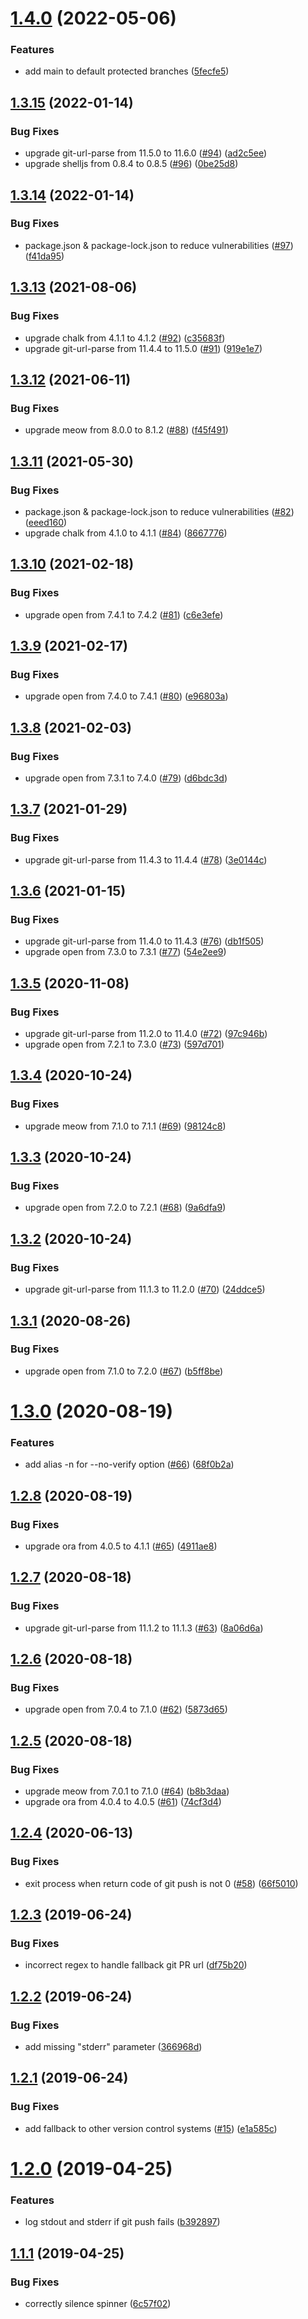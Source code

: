 # [1.4.0](https://github.com/tobiasbueschel/git-push-pr/compare/v1.3.15...v1.4.0) (2022-05-06)


### Features

* add main to default protected branches ([5fecfe5](https://github.com/tobiasbueschel/git-push-pr/commit/5fecfe5bb2ea18713f59e3f11319d627dcf9fcca))

## [1.3.15](https://github.com/tobiasbueschel/git-push-pr/compare/v1.3.14...v1.3.15) (2022-01-14)


### Bug Fixes

* upgrade git-url-parse from 11.5.0 to 11.6.0 ([#94](https://github.com/tobiasbueschel/git-push-pr/issues/94)) ([ad2c5ee](https://github.com/tobiasbueschel/git-push-pr/commit/ad2c5eefb212a56fa37e6786d845fea19d22c92c))
* upgrade shelljs from 0.8.4 to 0.8.5 ([#96](https://github.com/tobiasbueschel/git-push-pr/issues/96)) ([0be25d8](https://github.com/tobiasbueschel/git-push-pr/commit/0be25d8b151692f14d286ccd95421c2bef6e54a3))

## [1.3.14](https://github.com/tobiasbueschel/git-push-pr/compare/v1.3.13...v1.3.14) (2022-01-14)


### Bug Fixes

* package.json & package-lock.json to reduce vulnerabilities ([#97](https://github.com/tobiasbueschel/git-push-pr/issues/97)) ([f41da95](https://github.com/tobiasbueschel/git-push-pr/commit/f41da955c731fc456312badc4e2486b7cfd1dd08))

## [1.3.13](https://github.com/tobiasbueschel/git-push-pr/compare/v1.3.12...v1.3.13) (2021-08-06)


### Bug Fixes

* upgrade chalk from 4.1.1 to 4.1.2 ([#92](https://github.com/tobiasbueschel/git-push-pr/issues/92)) ([c35683f](https://github.com/tobiasbueschel/git-push-pr/commit/c35683ffacaef6588240a02da3558ffb9d687e4e))
* upgrade git-url-parse from 11.4.4 to 11.5.0 ([#91](https://github.com/tobiasbueschel/git-push-pr/issues/91)) ([919e1e7](https://github.com/tobiasbueschel/git-push-pr/commit/919e1e7734fb96b95ed42ec90dadfc7458154325))

## [1.3.12](https://github.com/tobiasbueschel/git-push-pr/compare/v1.3.11...v1.3.12) (2021-06-11)


### Bug Fixes

* upgrade meow from 8.0.0 to 8.1.2 ([#88](https://github.com/tobiasbueschel/git-push-pr/issues/88)) ([f45f491](https://github.com/tobiasbueschel/git-push-pr/commit/f45f4911eafe0a3bc8d5299f6196a4892eddc033))

## [1.3.11](https://github.com/tobiasbueschel/git-push-pr/compare/v1.3.10...v1.3.11) (2021-05-30)


### Bug Fixes

* package.json & package-lock.json to reduce vulnerabilities ([#82](https://github.com/tobiasbueschel/git-push-pr/issues/82)) ([eeed160](https://github.com/tobiasbueschel/git-push-pr/commit/eeed160e29dd830a7985b57c0357156333129b3b))
* upgrade chalk from 4.1.0 to 4.1.1 ([#84](https://github.com/tobiasbueschel/git-push-pr/issues/84)) ([8667776](https://github.com/tobiasbueschel/git-push-pr/commit/86677764855c06eb94fd349d1cf872cc6eb180c6))

## [1.3.10](https://github.com/tobiasbueschel/git-push-pr/compare/v1.3.9...v1.3.10) (2021-02-18)


### Bug Fixes

* upgrade open from 7.4.1 to 7.4.2 ([#81](https://github.com/tobiasbueschel/git-push-pr/issues/81)) ([c6e3efe](https://github.com/tobiasbueschel/git-push-pr/commit/c6e3efecb993c8dacb3823c6cdfece2792baadc9))

## [1.3.9](https://github.com/tobiasbueschel/git-push-pr/compare/v1.3.8...v1.3.9) (2021-02-17)


### Bug Fixes

* upgrade open from 7.4.0 to 7.4.1 ([#80](https://github.com/tobiasbueschel/git-push-pr/issues/80)) ([e96803a](https://github.com/tobiasbueschel/git-push-pr/commit/e96803a4a5c45053591b58d3c4295ae68d0fe8c6))

## [1.3.8](https://github.com/tobiasbueschel/git-push-pr/compare/v1.3.7...v1.3.8) (2021-02-03)


### Bug Fixes

* upgrade open from 7.3.1 to 7.4.0 ([#79](https://github.com/tobiasbueschel/git-push-pr/issues/79)) ([d6bdc3d](https://github.com/tobiasbueschel/git-push-pr/commit/d6bdc3d5e33fc7567e4d378a331d776a7513f20e))

## [1.3.7](https://github.com/tobiasbueschel/git-push-pr/compare/v1.3.6...v1.3.7) (2021-01-29)


### Bug Fixes

* upgrade git-url-parse from 11.4.3 to 11.4.4 ([#78](https://github.com/tobiasbueschel/git-push-pr/issues/78)) ([3e0144c](https://github.com/tobiasbueschel/git-push-pr/commit/3e0144c5e9c6b648db4e9a93d58c0002f12aa413))

## [1.3.6](https://github.com/tobiasbueschel/git-push-pr/compare/v1.3.5...v1.3.6) (2021-01-15)


### Bug Fixes

* upgrade git-url-parse from 11.4.0 to 11.4.3 ([#76](https://github.com/tobiasbueschel/git-push-pr/issues/76)) ([db1f505](https://github.com/tobiasbueschel/git-push-pr/commit/db1f505e6cd56d8f739de63c77855b4ebe2bcaef))
* upgrade open from 7.3.0 to 7.3.1 ([#77](https://github.com/tobiasbueschel/git-push-pr/issues/77)) ([54e2ee9](https://github.com/tobiasbueschel/git-push-pr/commit/54e2ee92734f351011465b80eccab74562cf5840))

## [1.3.5](https://github.com/tobiasbueschel/git-push-pr/compare/v1.3.4...v1.3.5) (2020-11-08)


### Bug Fixes

* upgrade git-url-parse from 11.2.0 to 11.4.0 ([#72](https://github.com/tobiasbueschel/git-push-pr/issues/72)) ([97c946b](https://github.com/tobiasbueschel/git-push-pr/commit/97c946b21ab5c077780106f5b84f4fc35e24aca0))
* upgrade open from 7.2.1 to 7.3.0 ([#73](https://github.com/tobiasbueschel/git-push-pr/issues/73)) ([597d701](https://github.com/tobiasbueschel/git-push-pr/commit/597d7015e728e133718fe08e3ed11efd3a61a323))

## [1.3.4](https://github.com/tobiasbueschel/git-push-pr/compare/v1.3.3...v1.3.4) (2020-10-24)


### Bug Fixes

* upgrade meow from 7.1.0 to 7.1.1 ([#69](https://github.com/tobiasbueschel/git-push-pr/issues/69)) ([98124c8](https://github.com/tobiasbueschel/git-push-pr/commit/98124c8ede754e2fa16bee04428b979c994f5b62))

## [1.3.3](https://github.com/tobiasbueschel/git-push-pr/compare/v1.3.2...v1.3.3) (2020-10-24)


### Bug Fixes

* upgrade open from 7.2.0 to 7.2.1 ([#68](https://github.com/tobiasbueschel/git-push-pr/issues/68)) ([9a6dfa9](https://github.com/tobiasbueschel/git-push-pr/commit/9a6dfa969f48d2ba3bd7b78e6bda13618438f8d6))

## [1.3.2](https://github.com/tobiasbueschel/git-push-pr/compare/v1.3.1...v1.3.2) (2020-10-24)


### Bug Fixes

* upgrade git-url-parse from 11.1.3 to 11.2.0 ([#70](https://github.com/tobiasbueschel/git-push-pr/issues/70)) ([24ddce5](https://github.com/tobiasbueschel/git-push-pr/commit/24ddce56a1adda021e469b0618c71a45f9ee038f))

## [1.3.1](https://github.com/tobiasbueschel/git-push-pr/compare/v1.3.0...v1.3.1) (2020-08-26)


### Bug Fixes

* upgrade open from 7.1.0 to 7.2.0 ([#67](https://github.com/tobiasbueschel/git-push-pr/issues/67)) ([b5ff8be](https://github.com/tobiasbueschel/git-push-pr/commit/b5ff8be86ed8bbbda7a7abbc14f616218f02e54c))

# [1.3.0](https://github.com/tobiasbueschel/git-push-pr/compare/v1.2.8...v1.3.0) (2020-08-19)


### Features

* add alias -n for --no-verify option ([#66](https://github.com/tobiasbueschel/git-push-pr/issues/66)) ([68f0b2a](https://github.com/tobiasbueschel/git-push-pr/commit/68f0b2ac277792fa4cfc85244dc5766f3eefea00))

## [1.2.8](https://github.com/tobiasbueschel/git-push-pr/compare/v1.2.7...v1.2.8) (2020-08-19)


### Bug Fixes

* upgrade ora from 4.0.5 to 4.1.1 ([#65](https://github.com/tobiasbueschel/git-push-pr/issues/65)) ([4911ae8](https://github.com/tobiasbueschel/git-push-pr/commit/4911ae8bad73bcc3a00842f0a261911e6e053508))

## [1.2.7](https://github.com/tobiasbueschel/git-push-pr/compare/v1.2.6...v1.2.7) (2020-08-18)


### Bug Fixes

* upgrade git-url-parse from 11.1.2 to 11.1.3 ([#63](https://github.com/tobiasbueschel/git-push-pr/issues/63)) ([8a06d6a](https://github.com/tobiasbueschel/git-push-pr/commit/8a06d6a5c2449860018970af687e650315f258c0))

## [1.2.6](https://github.com/tobiasbueschel/git-push-pr/compare/v1.2.5...v1.2.6) (2020-08-18)


### Bug Fixes

* upgrade open from 7.0.4 to 7.1.0 ([#62](https://github.com/tobiasbueschel/git-push-pr/issues/62)) ([5873d65](https://github.com/tobiasbueschel/git-push-pr/commit/5873d6561319d942d0cf8f8ce94999144c7d7707))

## [1.2.5](https://github.com/tobiasbueschel/git-push-pr/compare/v1.2.4...v1.2.5) (2020-08-18)


### Bug Fixes

* upgrade meow from 7.0.1 to 7.1.0 ([#64](https://github.com/tobiasbueschel/git-push-pr/issues/64)) ([b8b3daa](https://github.com/tobiasbueschel/git-push-pr/commit/b8b3daa90b4d763d5a3b26008b1a89b947d6a85a))
* upgrade ora from 4.0.4 to 4.0.5 ([#61](https://github.com/tobiasbueschel/git-push-pr/issues/61)) ([74cf3d4](https://github.com/tobiasbueschel/git-push-pr/commit/74cf3d45a119ad9e172d0525176e771746753c80))

## [1.2.4](https://github.com/tobiasbueschel/git-push-pr/compare/v1.2.3...v1.2.4) (2020-06-13)


### Bug Fixes

* exit process when return code of git push is not 0 ([#58](https://github.com/tobiasbueschel/git-push-pr/issues/58)) ([66f5010](https://github.com/tobiasbueschel/git-push-pr/commit/66f5010e219417aa0726b864f66f085b019c2f9c))

## [1.2.3](https://github.com/tobiasbueschel/git-push-pr/compare/v1.2.2...v1.2.3) (2019-06-24)


### Bug Fixes

* incorrect regex to handle fallback git PR url ([df75b20](https://github.com/tobiasbueschel/git-push-pr/commit/df75b20))

## [1.2.2](https://github.com/tobiasbueschel/git-push-pr/compare/v1.2.1...v1.2.2) (2019-06-24)


### Bug Fixes

* add missing "stderr" parameter ([366968d](https://github.com/tobiasbueschel/git-push-pr/commit/366968d))

## [1.2.1](https://github.com/tobiasbueschel/git-push-pr/compare/v1.2.0...v1.2.1) (2019-06-24)


### Bug Fixes

* add fallback to other version control systems ([#15](https://github.com/tobiasbueschel/git-push-pr/issues/15)) ([e1a585c](https://github.com/tobiasbueschel/git-push-pr/commit/e1a585c))

# [1.2.0](https://github.com/tobiasbueschel/git-push-pr/compare/v1.1.1...v1.2.0) (2019-04-25)


### Features

* log stdout and stderr if git push fails ([b392897](https://github.com/tobiasbueschel/git-push-pr/commit/b392897))

## [1.1.1](https://github.com/tobiasbueschel/git-push-pr/compare/v1.1.0...v1.1.1) (2019-04-25)


### Bug Fixes

* correctly silence spinner ([6c57f02](https://github.com/tobiasbueschel/git-push-pr/commit/6c57f02))
